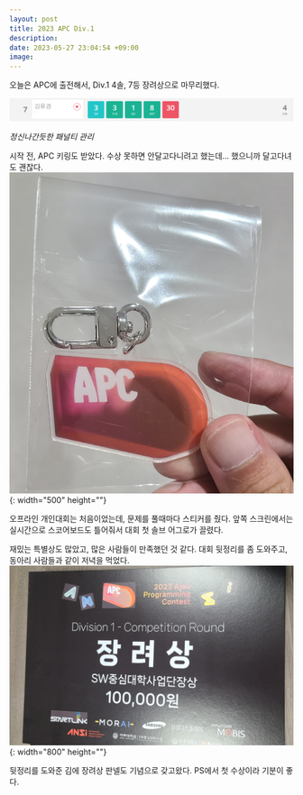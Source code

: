 ```yaml
---
layout: post
title: 2023 APC Div.1
description: 
date: 2023-05-27 23:04:54 +09:00
image: 
---
```


오늘은 APC에 출전해서, Div.1 4솔, 7등 장려상으로 마무리했다.

![사진](/assets/images/postimg/apc3.png)

*정신나간듯한 패널티 관리*

시작 전, APC 키링도 받았다. 수상 못하면 안달고다니려고 했는데... 했으니까 달고다녀도 괜찮다.
![사진](/assets/images/postimg/apc2.jpg){: width="500" height=""}

오프라인 개인대회는 처음이었는데, 문제를 풀때마다 스티커를 줬다. 앞쪽 스크린에서는 실시간으로 스코어보드도 틀어줘서 대회 첫 솔브 어그로가 끌렸다.

재밌는 특별상도 많았고, 많은 사람들이 만족했던 것 같다. 대회 뒷정리를 좀 도와주고, 동아리 사람들과 같이 저녁을 먹었다.
![사진](/assets/images/postimg/apc1.jpg){: width="800" height=""}

뒷정리를 도와준 김에 장려상 판넬도 기념으로 갖고왔다. PS에서 첫 수상이라 기분이 좋다.